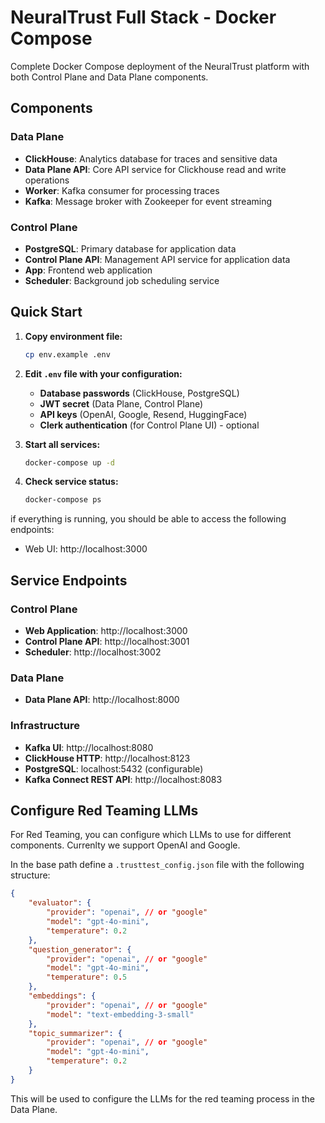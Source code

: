 # NeuralTrust Full Stack - Docker Compose

Complete Docker Compose deployment of the NeuralTrust platform with both Control Plane and Data Plane components.

## Components

### Data Plane
- **ClickHouse**: Analytics database for traces and sensitive data
- **Data Plane API**: Core API service for Clickhouse read and write operations
- **Worker**: Kafka consumer for processing traces
- **Kafka**: Message broker with Zookeeper for event streaming

### Control Plane  
- **PostgreSQL**: Primary database for application data
- **Control Plane API**: Management API service for application data
- **App**: Frontend web application
- **Scheduler**: Background job scheduling service


## Quick Start

1. **Copy environment file:**
   ```bash
   cp env.example .env
   ```

2. **Edit `.env` file with your configuration:**
   - **Database passwords** (ClickHouse, PostgreSQL)
   - **JWT secret** (Data Plane, Control Plane)
   - **API keys** (OpenAI, Google, Resend, HuggingFace)
   - **Clerk authentication** (for Control Plane UI) - optional

3. **Start all services:**
   ```bash
   docker-compose up -d
   ```

4. **Check service status:**
   ```bash
   docker-compose ps
   ```

if everything is running, you should be able to access the following endpoints:
- Web UI: http://localhost:3000

## Service Endpoints

### Control Plane
- **Web Application**: http://localhost:3000
- **Control Plane API**: http://localhost:3001
- **Scheduler**: http://localhost:3002

### Data Plane
- **Data Plane API**: http://localhost:8000

### Infrastructure
- **Kafka UI**: http://localhost:8080
- **ClickHouse HTTP**: http://localhost:8123
- **PostgreSQL**: localhost:5432 (configurable)
- **Kafka Connect REST API**: http://localhost:8083


## Configure Red Teaming LLMs

For Red Teaming, you can configure which LLMs to use for different components. Currenlty we support OpenAI and Google.

In the base path define a `.trusttest_config.json` file with the following structure:

```json
{
    "evaluator": {
        "provider": "openai", // or "google"
        "model": "gpt-4o-mini",
        "temperature": 0.2
    },
    "question_generator": {
        "provider": "openai", // or "google"
        "model": "gpt-4o-mini",
        "temperature": 0.5
    },
    "embeddings": {
        "provider": "openai", // or "google"
        "model": "text-embedding-3-small"
    },
    "topic_summarizer": {
        "provider": "openai", // or "google"
        "model": "gpt-4o-mini",
        "temperature": 0.2
    }
} 
```
This will be used to configure the LLMs for the red teaming process in the Data Plane.

